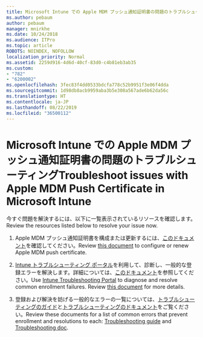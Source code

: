 ```yaml
---
title: Microsoft Intune での Apple MDM プッシュ通知証明書の問題のトラブルシューティング
ms.author: pebaum
author: pebaum
manager: mnirkhe
ms.date: 10/24/2018
ms.audience: ITPro
ms.topic: article
ROBOTS: NOINDEX, NOFOLLOW
localization_priority: Normal
ms.assetid: 2259d916-4d6d-40cf-83d0-c4b81eb3ab35
ms.custom:
- "782"
- "6200002"
ms.openlocfilehash: 3fec83f4dd0533bdcfa778c52b9951f3e06f4dda
ms.sourcegitcommit: 1d98db8acb9959aba3b5e308a567ade6b62da56c
ms.translationtype: HT
ms.contentlocale: ja-JP
ms.lasthandoff: 08/22/2019
ms.locfileid: "36500112"
---
```

# <a name="troubleshoot-issues-with-apple-mdm-push-certificate-in-microsoft-intune"></a><span data-ttu-id="2f9d2-102">Microsoft Intune での Apple MDM プッシュ通知証明書の問題のトラブルシューティング</span><span class="sxs-lookup"><span data-stu-id="2f9d2-102">Troubleshoot issues with Apple MDM Push Certificate in Microsoft Intune</span></span>

<span data-ttu-id="2f9d2-103">今すぐ問題を解決するには、以下に一覧表示されているリソースを確認します。</span><span class="sxs-lookup"><span data-stu-id="2f9d2-103">Review the resources listed below to resolve your issue now.</span></span>
  
1. <span data-ttu-id="2f9d2-104">Apple MDM プッシュ通知証明書を構成または更新するには、[このドキュメント](https://docs.microsoft.com/intune/apple-mdm-push-certificate-get)を確認してください。</span><span class="sxs-lookup"><span data-stu-id="2f9d2-104">Review [this document](https://docs.microsoft.com/intune/apple-mdm-push-certificate-get) to configure or renew Apple MDM push certificate.</span></span>

2. <span data-ttu-id="2f9d2-p101">[Intune トラブルシューティング ポータル](https://devicemanagement.microsoft.com/#blade/Microsoft_Intune_DeviceSettings/TroubleshootBlade)を利用して、診断し、一般的な登録エラーを解決します。詳細については、[このドキュメント](https://docs.microsoft.com/intune/help-desk-operators)を参照してください。</span><span class="sxs-lookup"><span data-stu-id="2f9d2-p101">Use [Intune Troubleshooting Portal](https://devicemanagement.microsoft.com/#blade/Microsoft_Intune_DeviceSettings/TroubleshootBlade) to diagnose and resolve common enrollment failures. Review [this document](https://docs.microsoft.com/intune/help-desk-operators) for more details.</span></span>

3. <span data-ttu-id="2f9d2-107">登録および解決を妨げる一般的なエラーの一覧については、[トラブルシューティングのガイド](https://support.microsoft.com/help/4039809/troubleshooting-ios-device-enrollment-in-intune)と[トラブルシューティングのドキュメント](https://docs.microsoft.com/intune-classic/troubleshoot/troubleshoot-device-enrollment-in-intune)をご覧ください。</span><span class="sxs-lookup"><span data-stu-id="2f9d2-107">Review these documents for a list of common errors that prevent enrollment and resolutions to each: [Troubleshooting guide](https://support.microsoft.com/help/4039809/troubleshooting-ios-device-enrollment-in-intune) and [Troubleshooting doc](https://docs.microsoft.com/intune-classic/troubleshoot/troubleshoot-device-enrollment-in-intune).</span></span>
